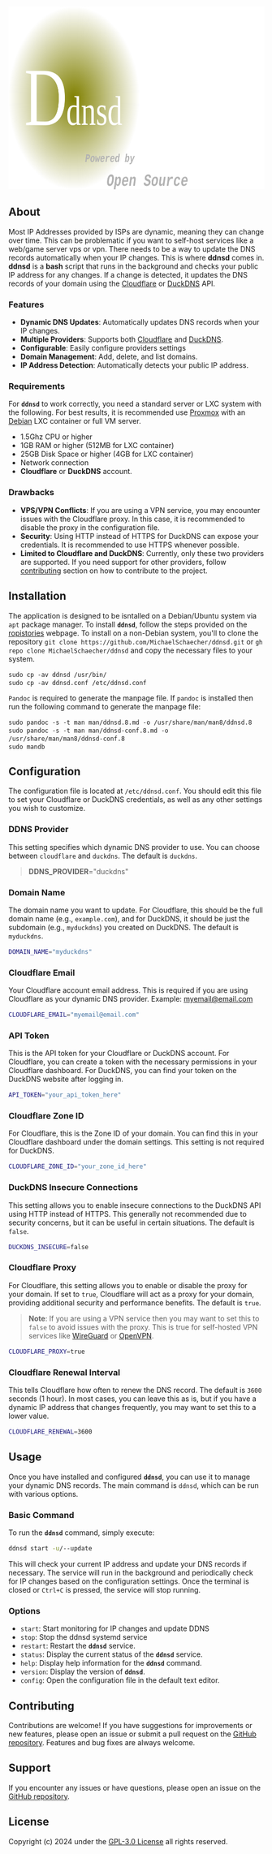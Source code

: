 <div align="right">
    <img
        src="images/logo.png"
        alt="ddnsd logo"
        width="auto"
        height="360"
    />
</div>

## About

Most IP Addresses provided by ISPs are dynamic, meaning they can change over time. This can be problematic if you want to self-host services like a web/game server vps or vpn. There needs to be a way to update the DNS records automatically when your IP changes. This is where **ddnsd** comes in. **ddnsd** is a **bash** script that runs in the background and checks your public IP address for any changes. If a change is detected, it updates the DNS records of your domain using the [Cloudflare](https://developers.cloudflare.com/dns/manage-dns-records/how-to/managing-dynamic-ip-addresses/) or [DuckDNS](https://www.duckdns.org/) API.

### Features

- **Dynamic DNS Updates**: Automatically updates DNS records when your IP changes.
- **Multiple Providers**: Supports both [Cloudflare](https://www.cloudflare.com/learning/dns/glossary/dynamic-dns/) and [DuckDNS](https://www.duckdns.org/).
- **Configurable**: Easily configure providers settings
- **Domain Management**: Add, delete, and list domains.
- **IP Address Detection**: Automatically detects your public IP address.

### Requirements

For **`ddnsd`** to work correctly, you need a standard server or LXC system with the following. For best results, it is recommended use [Proxmox](https://www.proxmox.com/en/) with an [Debian](https://www.debian.org/) LXC container or full VM server.

- 1.5Ghz CPU or higher
- 1GB RAM or higher (512MB for LXC container)
- 25GB Disk Space or higher (4GB for LXC container)
- Network connection
- **Cloudflare** or **DuckDNS** account.

### Drawbacks

- **VPS/VPN Conflicts**: If you are using a VPN service, you may encounter issues with the Cloudflare proxy. In this case, it is recommended to disable the proxy in the configuration file.
- **Security**: Using HTTP instead of HTTPS for DuckDNS can expose your credentials. It is recommended to use HTTPS whenever possible.
- **Limited to Cloudflare and DuckDNS**: Currently, only these two providers are supported. If you need support for other providers, follow [contributing](#contributing) section on how to contribute to the project.

## Installation

The application is designed to be isntalled on a Debian/Ubuntu system via `apt` package manager. To install **`ddnsd`**, follow the steps provided on the [ropistories](https://repository.howtonebie.com/) webpage. To install on a non-Debian system, you'll to clone the repository `git clone https://github.com/MichaelSchaecher/ddnsd.git` or `gh repo clone MichaelSchaecher/ddnsd` and copy the necessary files to your system.

```console
sudo cp -av ddnsd /usr/bin/
sudo cp -av ddnsd.conf /etc/ddnsd.conf
```

`Pandoc` is required to generate the manpage file. If `pandoc` is installed then run the following command to generate the manpage file:

```console
sudo pandoc -s -t man man/ddnsd.8.md -o /usr/share/man/man8/ddnsd.8
sudo pandoc -s -t man man/ddnsd-conf.8.md -o /usr/share/man/man8/ddnsd-conf.8
sudo mandb
```

## Configuration

The configuration file is located at `/etc/ddnsd.conf`. You should edit this file to set your Cloudflare or DuckDNS credentials, as well as any other settings you wish to customize.

### DDNS Provider

This setting specifies which dynamic DNS provider to use. You can choose between `cloudflare` and `duckdns`. The default is `duckdns`.

> **DDNS_PROVIDER**="duckdns"

### Domain Name

The domain name you want to update. For Cloudflare, this should be the full domain name (e.g., `example.com`), and for DuckDNS, it should be just the subdomain (e.g., `myduckdns`) you created on DuckDNS. The default is `myduckdns`.

```bash
DOMAIN_NAME="myduckdns"
```

### Cloudflare Email

Your Cloudflare account email address. This is required if you are using Cloudflare as your dynamic DNS provider. Example: myemail@email.com

```bash
CLOUDFLARE_EMAIL="myemail@email.com"
```

### API Token

This is the API token for your Cloudflare or DuckDNS account. For Cloudflare, you can create a token with the necessary permissions in your Cloudflare dashboard. For DuckDNS, you can find your token on the DuckDNS website after logging in.

```bash
API_TOKEN="your_api_token_here"
```

### Cloudflare Zone ID

For Cloudflare, this is the Zone ID of your domain. You can find this in your Cloudflare dashboard under the domain settings. This setting is not required for DuckDNS.

```bash
CLOUDFLARE_ZONE_ID="your_zone_id_here"
```

### DuckDNS Insecure Connections

This setting allows you to enable insecure connections to the DuckDNS API using HTTP instead of HTTPS. This generally not recommended due to security concerns, but it can be useful in certain situations. The default is `false`.

```bash
DUCKDNS_INSECURE=false
```

### Cloudflare Proxy

For Cloudflare, this setting allows you to enable or disable the proxy for your domain. If set to `true`, Cloudflare will act as a proxy for your domain, providing additional security and performance benefits. The default is `true`.

> **Note**: If you are using a VPN service then you may want to set this to `false` to avoid issues with the proxy. This is true for self-hosted VPN services like [WireGuard](https://www.wireguard.com/) or [OpenVPN](https://openvpn.net/).

```bash
CLOUDFLARE_PROXY=true
```

### Cloudflare Renewal Interval

This tells Cloudflare how often to renew the DNS record. The default is `3600` seconds (1 hour). In most cases, you can leave this as is, but if you have a dynamic IP address that changes frequently, you may want to set this to a lower value.

```bash
CLOUDFLARE_RENEWAL=3600
```

## Usage

Once you have installed and configured **`ddnsd`**, you can use it to manage your dynamic DNS records. The main command is `ddnsd`, which can be run with various options.

### Basic Command

To run the **`ddnsd`** command, simply execute:

```bash
ddnsd start -u/--update
```

This will check your current IP address and update your DNS records if necessary. The service will run in the background and periodically check for IP changes based on the configuration settings. Once the terminal is closed or `Ctrl+C` is pressed, the service will stop running.

### Options

- `start`: Start monitoring for IP changes and update DDNS
- `stop`: Stop the ddnsd systemd service
- `restart`: Restart the **`ddnsd`** service.
- `status`: Display the current status of the **`ddnsd`** service.
- `help`: Display help information for the **`ddnsd`** command.
- `version`: Display the version of **`ddnsd`**.
- `config`: Open the configuration file in the default text editor.

## Contributing

Contributions are welcome! If you have suggestions for improvements or new features, please open an issue or submit a pull request on the [GitHub repository](https://github.com/MichaelSchaecher/ddnsd/pulls). Features and bug fixes are always welcome.

## Support

If you encounter any issues or have questions, please open an issue on the [GitHub repository](https://github.com/MichaelSchaecher/ddnsd/issues).

## License

Copyright (c) 2024 under the [GPL-3.0 License](COPYING) all rights reserved.

